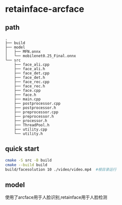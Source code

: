# retainface-arcface
## path
```
.
├── build
├── model
│   ├── MFN.onnx
│   └── mobilenet0.25_Final.onnx
└── src
    ├── face_ali.cpp
    ├── face_ali.h
    ├── face_det.cpp
    ├── face_det.h
    ├── face_rec.cpp
    ├── face_rec.h
    ├── face.cpp
    ├── face.h
    ├── main.cpp
    ├── postprocessor.cpp
    ├── postprocessor.h
    ├── preprocessor.cpp
    ├── preprocessor.h
    ├── processor.h
    ├── ThreadPool.h
    ├── utility.cpp
    └── utility.h
```
## quick start
```bash
cmake -S src -B build 
cmake --build build
build/facesolution 10 ./video/video.mp4  #根目录运行
``` 
## model
使用了arcface用于人脸识别,retainface用于人脸检测